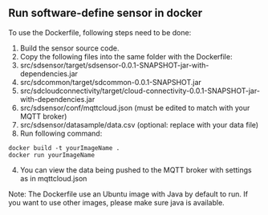## Run software-define sensor in docker

To use the Dockerfile, following steps need to be done:

1. Build the sensor source code.
2. Copy the following files into the same folder with the Dockerfile:
  1. src/sdsensor/target/sdsensor-0.0.1-SNAPSHOT-jar-with-dependencies.jar
  2. src/sdcommon/target/sdcommon-0.0.1-SNAPSHOT.jar
  3. src/sdcloudconnectivity/target/cloud-connectivity-0.0.1-SNAPSHOT-jar-with-dependencies.jar
  4. src/sdsensor/conf/mqttcloud.json (must be edited to match with your MQTT broker)
  5. src/sdsensor/datasample/data.csv (optional: replace with your data file)
3. Run following command:
```
docker build -t yourImageName .
docker run yourImageName
```
4. You can view the data being pushed to the MQTT broker with settings as in mqttcloud.json

Note: The Dockerfile use an Ubuntu image with Java by default to run. If you want to use other images, please make sure java is available.
